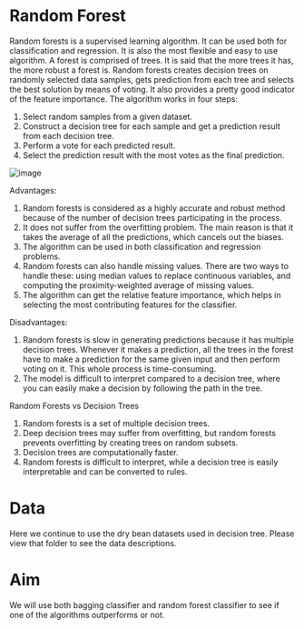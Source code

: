 # Random Forest

Random forests is a supervised learning algorithm. It can be used both for classification and regression. It is also the most flexible and easy to use algorithm. A forest is comprised of trees. It is said that the more trees it has, the more robust a forest is. Random forests creates decision trees on randomly selected data samples, gets prediction from each tree and selects the best solution by means of voting. It also provides a pretty good indicator of the feature importance. The algorithm works in four steps:

1. Select random samples from a given dataset.
2. Construct a decision tree for each sample and get a prediction result from each decision tree.
3. Perform a vote for each predicted result.
4. Select the prediction result with the most votes as the final prediction.

![image](https://user-images.githubusercontent.com/106775775/202558852-547bb40e-fe63-443f-9cd1-32232cd6b8f9.png)


Advantages:
1. Random forests is considered as a highly accurate and robust method because of the number of decision trees participating in the process.
2. It does not suffer from the overfitting problem. The main reason is that it takes the average of all the predictions, which cancels out the biases.
3. The algorithm can be used in both classification and regression problems.
4. Random forests can also handle missing values. There are two ways to handle these: using median values to replace continuous variables, and computing the proximity-weighted average of missing values.
5. The algorithm can get the relative feature importance, which helps in selecting the most contributing features for the classifier.

Disadvantages:
1. Random forests is slow in generating predictions because it has multiple decision trees. Whenever it makes a prediction, all the trees in the forest have to make a prediction for the same given input and then perform voting on it. This whole process is time-consuming.
2. The model is difficult to interpret compared to a decision tree, where you can easily make a decision by following the path in the tree.

Random Forests vs Decision Trees
1. Random forests is a set of multiple decision trees.
2. Deep decision trees may suffer from overfitting, but random forests prevents overfitting by creating trees on random subsets.
3. Decision trees are computationally faster.
4. Random forests is difficult to interpret, while a decision tree is easily interpretable and can be converted to rules.

# Data

Here we continue to use the dry bean datasets used in decision tree. Please view that folder to see the data descriptions.

# Aim

We will use both bagging classifier and random forest classifier to see if one of the algorithms outperforms or not.
